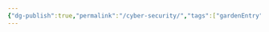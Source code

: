 ```yaml
---
{"dg-publish":true,"permalink":"/cyber-security/","tags":["gardenEntry"],"noteIcon":"","created":"2025-01-18T16:32:10.778+05:30"}
---
```



